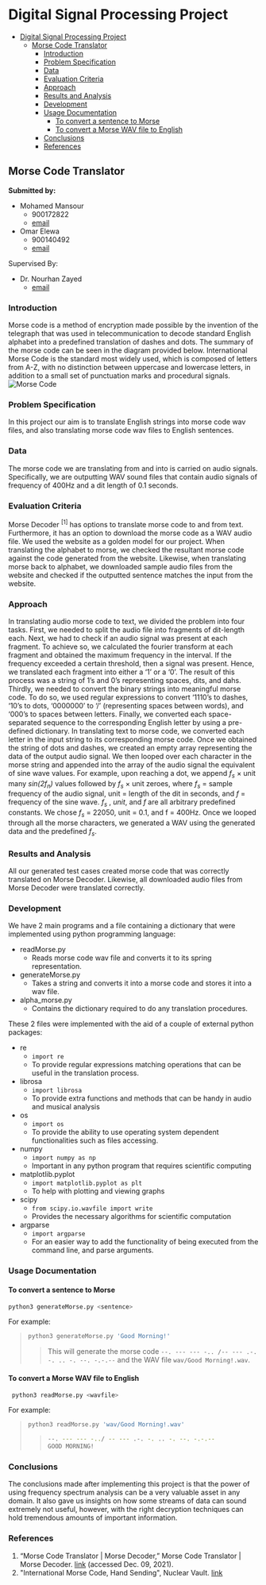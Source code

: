 # Digital Signal Processing Project

- [Digital Signal Processing Project](#digital-signal-processing-project)
  - [Morse Code Translator](#morse-code-translator)
    - [Introduction](#introduction)
    - [Problem Specification](#problem-specification)
    - [Data](#data)
    - [Evaluation Criteria](#evaluation-criteria)
    - [Approach](#approach)
    - [Results and Analysis](#results-and-analysis)
    - [Development](#development)
    - [Usage Documentation](#usage-documentation)
      - [To convert a sentence to Morse](#to-convert-a-sentence-to-morse)
      - [To convert a Morse WAV file to English](#to-convert-a-morse-wav-file-to-english)
    - [Conclusions](#conclusions)
    - [References](#references)

## Morse Code Translator

**Submitted by:**

- Mohamed Mansour
  - 900172822
  - [email](gurinucida@aucegypt.edu)
- Omar Elewa
  - 900140492
  - [email](elewa97@aucegypt.edu)

Supervised By:

- Dr. Nourhan Zayed
  - [email](n.zayed@aucegypt.edu)

### Introduction

Morse code is a method of encryption made possible by the invention of the telegraph that was used in telecommunication to decode standard English alphabet into a predefined translation of dashes and dots. The summary of the morse code can be seen in the diagram provided below.
International Morse Code is the standard most widely used, which is composed of letters from A-Z, with no distinction between uppercase and lowercase letters, in addition to a small set of punctuation marks and procedural signals.
![Morse Code](assets/mc.png)

### Problem Specification

In this project our aim is to translate English strings into morse code wav files, and also translating morse code wav files to English sentences.

### Data

The morse code we are translating from and into is carried on audio signals. Specifically, we are outputting WAV sound files that contain audio signals of frequency of 400Hz and a dit length of 0.1 seconds.

### Evaluation Criteria

Morse Decoder <sup>[1]</sup>  has options to translate morse code to and from text. Furthermore, it has an option to download the morse code as a WAV audio file. We used the website as a golden model for our project. When translating the alphabet to morse, we checked the resultant morse code against the code generated from the website. Likewise, when translating morse back to alphabet, we downloaded sample audio files from the website and checked if the outputted sentence matches the input from the website.

### Approach

In translating audio morse code to text, we divided the problem into four tasks.
First, we needed to split the audio file into fragments of dit-length each.
Next, we had to check if an audio signal was present at each fragment. To achieve so, we calculated the fourier transform at each fragment and obtained the maximum frequency in the interval. If the frequency exceeded a certain threshold, then a signal was present. Hence, we translated each fragment into either a ‘1’ or a ‘0’.  The result of this process was a string of 1’s and 0’s representing spaces, dits, and dahs.
Thirdly, we needed to convert the binary strings into meaningful morse code. To do so, we used regular expressions to convert ‘1110’s to dashes, ‘10’s to dots, ‘0000000’ to ‘/’ (representing spaces between words), and ‘000’s to spaces between letters.  Finally, we converted each space-separated sequence to the corresponding English letter by using a pre-defined dictionary.
In translating text to morse code, we converted each letter in the input string to its corresponding morse code.
Once we obtained the string of dots and dashes, we created an empty array representing the data of the output audio signal. We then looped over each character in the morse string and appended into the array of the audio signal the equivalent of sine wave values. For example, upon reaching a dot, we append _f<sub>s</sub>_ &times; unit many _sin(2f<sub>n</sub>)_ values followed by _f<sub>s</sub>_ &times; unit zeroes, where _f<sub>s</sub>_ = sample frequency of the audio signal,  unit = length of the dit in seconds, and _f_ =  frequency of the sine wave. _f<sub>s</sub>_ , _unit_, and _f_ are all arbitrary predefined constants. We chose _f<sub>s</sub>_ = 22050, unit = 0.1, and f = 400Hz.
Once we looped through all the morse characters, we generated a WAV using the generated data and the predefined _f<sub>s</sub>_.

### Results and Analysis

All our generated test cases created morse code that was correctly translated on Morse Decoder. Likewise, all downloaded audio files from Morse Decoder were translated correctly.

### Development

We have 2 main programs and a file containing a dictionary that were implemented using python programming language:

- readMorse.py
  - Reads morse code wav file and converts it to its spring representation.
- generateMorse.py
  - Takes a string and converts it into a morse code and stores it into a wav file.
- alpha_morse.py
  - Contains the dictionary required to do any translation procedures.

These 2 files were implemented with the aid of a couple of external python packages:

- re
  - `import re`
  - To provide regular expressions matching operations that can be useful in the translation process.
- librosa
  - `import librosa`
  - To provide extra functions and methods that can be handy in audio and musical analysis
- os
  - `import os`
  - To provide the ability to use operating system dependent functionalities such as files accessing.
- numpy
  - `import numpy as np`
  - Important in any python program that requires scientific computing
- matplotlib.pyplot
  - `import matplotlib.pyplot as plt`
  - To help with plotting and viewing graphs
- scipy
  - `from scipy.io.wavfile import write`
  - Provides the necessary algorithms for scientific computation
- argparse
  - `import argparse`
  - For an easier way to add the functionality of being executed from the command line, and parse arguments.

### Usage Documentation

#### To convert a sentence to Morse

```bash
python3 generateMorse.py <sentence>
```

For example:

>```bash
>python3 generateMorse.py 'Good Morning!'
>```
>
>>This will generate the morse code `--. --- --- -.. /-- --- .-. -. .. -. --. -.-.--` and the WAV file `wav/Good Morning!.wav`.

#### To convert a Morse WAV file to English

```bash
 python3 readMorse.py <wavfile>
```

For example:

>```bash
> python3 readMorse.py 'wav/Good Morning!.wav'
>```
>
>>```bash
>>--. --- --- -../ -- --- .-. -. .. -. --. -.-.--
>>GOOD MORNING!
>>```

### Conclusions

The conclusions made after implementing this project is that the power of using frequency spectrum analysis can be a very valuable asset in any domain. It also gave us insights on how some streams of data can sound extremely not useful, however, with the right decryption techniques can hold tremendous amounts of important information.

### References

1. “Morse Code Translator | Morse Decoder,” Morse Code Translator | Morse Decoder. [link](https://morsedecoder.com) (accessed Dec. 09, 2021).
2. "International Morse Code, Hand Sending", Nuclear Vault. [link](https://www.youtube.com/watch?v=R-petiNdCIY)